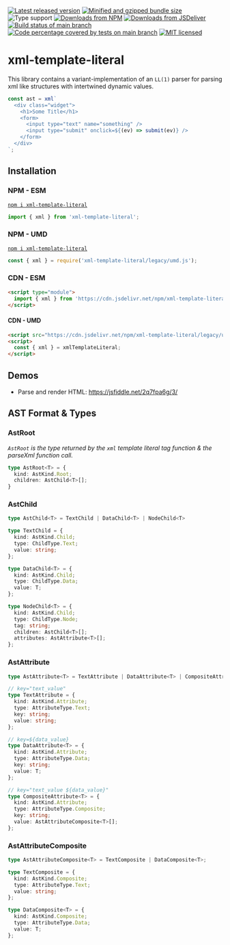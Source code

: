 [![Latest released version](https://img.shields.io/npm/v/xml-template-literal)](https://www.npmjs.com/package/xml-template-literal)
[![Minified and gzipped bundle size](https://img.shields.io/bundlephobia/minzip/xml-template-literal)](https://bundlephobia.com/package/xml-template-literal)
![Type support](https://img.shields.io/npm/types/xml-template-literal)
[![Downloads from NPM](https://img.shields.io/npm/dm/xml-template-literal?label=downloads%20npm)](https://www.npmjs.com/package/xml-template-literal)
[![Downloads from JSDeliver](https://img.shields.io/jsdelivr/npm/hm/xml-template-literal?label=downloads%20jsDelivr)](https://www.jsdelivr.com/package/npm/xml-template-literal)
[![Build status of main branch](https://img.shields.io/circleci/build/github/Olian04/xml-template-literal/main?label=test%20%26%20build)](https://app.circleci.com/pipelines/github/Olian04/xml-template-literal)
[![Code percentage covered by tests on main branch](https://codecov.io/gh/Olian04/xml-template-literal/branch/main/graph/badge.svg?token=iPCuTDTD3F)](https://codecov.io/gh/Olian04/xml-template-literal)
[![MIT licensed](https://img.shields.io/npm/l/xml-template-literal)](./LICENSE)

# xml-template-literal

This library contains a variant-implementation of an `LL(1)` parser for parsing xml like structures with intertwined dynamic values.

```ts
const ast = xml`
  <div class="widget">
    <h1>Some Title</h1>
    <form>
      <input type="text" name="something" />
      <input type="submit" onclick=${(ev) => submit(ev)} />
    </form>
  </div>
`;
```

## Installation

### NPM - ESM

[`npm i xml-template-literal`](https://www.npmjs.com/package/xml-template-literal)

```ts
import { xml } from 'xml-template-literal';
```

### NPM - UMD

[`npm i xml-template-literal`](https://www.npmjs.com/package/xml-template-literal)

```js
const { xml } = require('xml-template-literal/legacy/umd.js');
```

### CDN - ESM

```html
<script type="module">
  import { xml } from 'https://cdn.jsdelivr.net/npm/xml-template-literal';
</script>
```

#### CDN - UMD

```html
<script src="https://cdn.jsdelivr.net/npm/xml-template-literal/legacy/umd.js"></script>
<script>
  const { xml } = xmlTemplateLiteral;
</script>
```

## Demos

- Parse and render HTML: <https://jsfiddle.net/2q7fpa6g/3/>

## AST Format & Types

### AstRoot

*`AstRoot` is the type returned by the `xml` template literal tag function & the parseXml function call.*

```ts
type AstRoot<T> = {
  kind: AstKind.Root;
  children: AstChild<T>[];
}
```

### AstChild

```ts
type AstChild<T> = TextChild | DataChild<T> | NodeChild<T>

type TextChild = {
  kind: AstKind.Child;
  type: ChildType.Text;
  value: string;
};

type DataChild<T> = {
  kind: AstKind.Child;
  type: ChildType.Data;
  value: T;
};

type NodeChild<T> = {
  kind: AstKind.Child;
  type: ChildType.Node;
  tag: string;
  children: AstChild<T>[];
  attributes: AstAttribute<T>[];
};

```

### AstAttribute

```ts
type AstAttribute<T> = TextAttribute | DataAttribute<T> | CompositeAttribute<T>;

// key="text_value"
type TextAttribute = {
  kind: AstKind.Attribute;
  type: AttributeType.Text;
  key: string;
  value: string;
};

// key=${data_value}
type DataAttribute<T> = {
  kind: AstKind.Attribute;
  type: AttributeType.Data;
  key: string;
  value: T;
};

// key="text_value ${data_value}"
type CompositeAttribute<T> = {
  kind: AstKind.Attribute;
  type: AttributeType.Composite;
  key: string;
  value: AstAttributeComposite<T>[];
};
```

### AstAttributeComposite

```ts
type AstAttributeComposite<T> = TextComposite | DataComposite<T>;

type TextComposite = {
  kind: AstKind.Composite;
  type: AttributeType.Text;
  value: string;
};

type DataComposite<T> = {
  kind: AstKind.Composite;
  type: AttributeType.Data;
  value: T;
};
```
